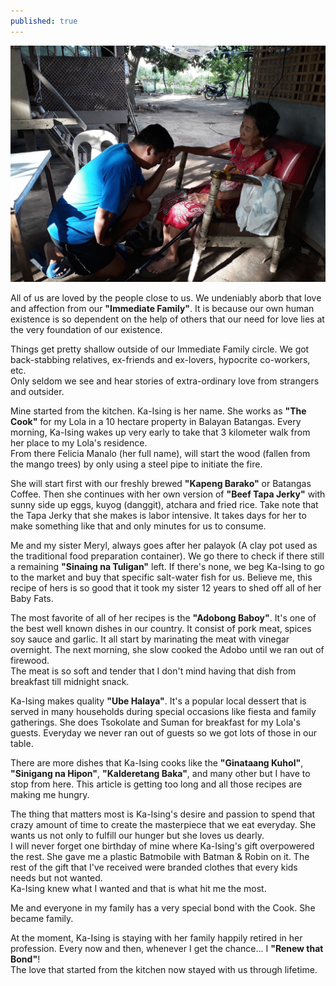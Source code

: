 ```yaml
---
published: true
---
```

![Kitchen](/images/Ka-Ising.jpg)

All of us are loved by the people close to us. We undeniably aborb that love and affection from our **"Immediate Family"**. It is because our own human existence is so dependent on the help of others that our need for love lies at the very foundation of our existence.

Things get pretty shallow outside of our Immediate Family circle. We got back-stabbing relatives, ex-friends and ex-lovers, hypocrite co-workers, etc.   
Only seldom we see and hear stories of extra-ordinary love from strangers and outsider. 

Mine started from the kitchen. Ka-Ising is her name. She works as **"The Cook"** for my Lola in a 10 hectare property in Balayan Batangas. Every morning, Ka-Ising wakes up very early to take that 3 kilometer walk from her place to my Lola's residence.   
From there Felicia Manalo (her full name), will start the wood (fallen from the mango trees) by only using a steel pipe to initiate the fire.

She will start first with our freshly brewed **"Kapeng Barako"** or Batangas Coffee. Then she continues with her own version of **"Beef Tapa Jerky"** with sunny side up eggs, kuyog (danggit), atchara and fried rice. Take note that the Tapa Jerky that she makes is labor intensive. It takes days for her to make something like that and only minutes for us to consume.

Me and my sister Meryl, always goes after her palayok (A clay pot used as the traditional food preparation container). We go there to check if there still a remaining **"Sinaing na Tuligan"** left. If there's none, we beg Ka-Ising to go to the market and buy that specific salt-water fish for us. Believe me, this recipe of hers is so good that it took my sister 12 years to shed off all of her Baby Fats.

The most favorite of all of her recipes is the **"Adobong Baboy"**. It's one of the best well known dishes in our country. It consist of pork meat, spices soy sauce and garlic. It all start by marinating the meat with vinegar overnight. The next morning, she slow cooked the Adobo until we ran out of firewood.   
The meat is so soft and tender that I don't mind having that dish from breakfast till midnight snack. 

Ka-Ising makes quality **"Ube Halaya"**. It's a popular local dessert that is served in many households during special occasions like fiesta and family gatherings. She does Tsokolate and Suman for breakfast for my Lola's guests. Everyday we never ran out of guests so we got lots of those in our table. 

There are more dishes that Ka-Ising cooks like the **"Ginataang Kuhol"**, **"Sinigang na Hipon"**, **"Kalderetang Baka"**, and many other but I have to stop from here. This article is getting too long and all those recipes are making me hungry. 

The thing that matters most is Ka-Ising's desire and passion to spend that crazy amount of time to create the masterpiece that we eat everyday. She wants us not only to fulfill our hunger but she loves us dearly.   
I will never forget one birthday of mine where Ka-Ising's gift overpowered the rest. She gave me a plastic Batmobile with Batman & Robin on it. The rest of the gift that I've received were branded clothes that every kids needs but not wanted.   
Ka-Ising knew what I wanted and that is what hit me the most.

Me and everyone in my family has a very special bond with the Cook. She became family. 

At the moment, Ka-Ising is staying with her family happily retired in her profession. Every now and then, whenever I get the chance... I **"Renew that Bond"**!   
The love that started from the kitchen now stayed with us through lifetime. 